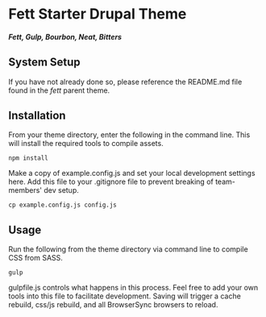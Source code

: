 # Fett Starter Drupal Theme
##### Fett, Gulp, Bourbon, Neat, Bitters

## System Setup

If you have not already done so, please reference the README.md file found in
the *fett* parent theme.

## Installation

From your theme directory, enter the following in the command line. This will
install the required tools to compile assets.

    npm install

Make a copy of example.config.js and set your local development settings here.
Add this file to your .gitignore file to prevent breaking of team-members' dev
setup.

    cp example.config.js config.js

## Usage

Run the following from the theme directory via command line to compile CSS from
SASS.

    gulp

gulpfile.js controls what happens in this process. Feel free to add your
own tools into this file to facilitate development. Saving will trigger a cache
rebuild, css/js rebuild, and all BrowserSync browsers to reload.
